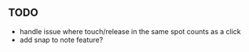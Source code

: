 

## TODO
* handle issue where touch/release in the same spot counts as a click
* add snap to note feature?
